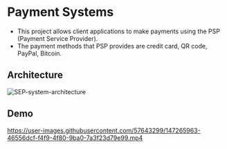 # Payment Systems

* This project allows client applications to make payments using the PSP (Payment Service Provider).<br />
* The payment methods that PSP provides are credit card, QR code, PayPal, Bitcoin.

## Architecture

![SEP-system-architecture](https://user-images.githubusercontent.com/57643299/149632492-94ca0921-17ba-46a2-b87a-071702c7ccb8.jpg)

## Demo



https://user-images.githubusercontent.com/57643299/147265963-46556dcf-f4f9-4f80-9ba0-7a3f23d79e99.mp4

